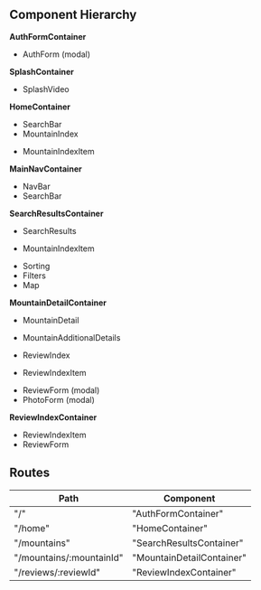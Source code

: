 ## Component Hierarchy

**AuthFormContainer**
 - AuthForm (modal)

**SplashContainer**
 - SplashVideo

**HomeContainer**
 - SearchBar
 - MountainIndex
  + MountainIndexItem

**MainNavContainer**
 - NavBar
 - SearchBar

**SearchResultsContainer**
 - SearchResults
  + MountainIndexItem
 - Sorting
 - Filters
 - Map

**MountainDetailContainer**
 - MountainDetail
  + MountainAdditionalDetails
 - ReviewIndex
  + ReviewIndexItem
 - ReviewForm (modal)
 - PhotoForm (modal)

**ReviewIndexContainer**
 - ReviewIndexItem
 - ReviewForm

## Routes

| Path                     | Component                 |
|--------------------------|---------------------------|
| "/"                      | "AuthFormContainer"       |
| "/home"                  | "HomeContainer"           |
| "/mountains"             | "SearchResultsContainer"  |
| "/mountains/:mountainId" | "MountainDetailContainer" |
| "/reviews/:reviewId"     | "ReviewIndexContainer"    |
